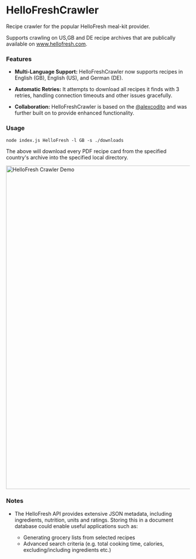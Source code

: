 # HelloFreshCrawler

Recipe crawler for the popular HelloFresh meal-kit provider.

Supports crawling on US,GB and DE recipe archives that are publically available on www.hellofresh.com.

### Features

- **Multi-Language Support:** HelloFreshCrawler now supports recipes in English (GB), English (US), and German (DE).

- **Automatic Retries:** It attempts to download all recipes it finds with 3 retries, handling connection timeouts and other issues gracefully.

- **Collaboration:** HelloFreshCrawler is based on the [@alexcodito](https://github.com/alexcodito/HelloFreshCrawler) and was further built on to provide enhanced functionality.

  
### Usage

`node index.js HelloFresh -l GB -s ./downloads`

The above will download every PDF recipe card from the specified country's archive into the specified local directory.

<img src="https://github.com/alexcodito/HelloFreshCrawler/blob/master/hello-fresh-crawler.gif" width="886" alt="HelloFresh Crawler Demo"/>

### Notes

- The HelloFresh API provides extensive JSON metadata, including ingredients, nutrition, units and ratings. Storing this in a document database could enable useful applications such as:

  - Generating grocery lists from selected recipes
  - Advanced search criteria (e.g. total cooking time, calories, excluding/including ingredients etc.)
